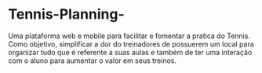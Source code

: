 # Tennis-Planning-
Uma plataforma web e mobile para facilitar e fomentar a pratica do Tennis. Como objetivo, simplificar a dor do treinadores de possuerem um local para organizar tudo que é referente a suas aulas e também de ter uma interação com o aluno para aumentar o valor em seus treinos. 
